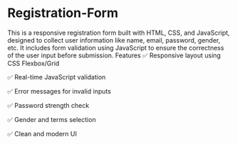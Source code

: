 # Registration-Form
This is a responsive registration form built with HTML, CSS, and JavaScript, designed to collect user information like name, email, password, gender, etc. It includes form validation using JavaScript to ensure the correctness of the user input before submission.
 Features
✅ Responsive layout using CSS Flexbox/Grid

✅ Real-time JavaScript validation

✅ Error messages for invalid inputs

✅ Password strength check 

✅ Gender and terms selection

✅ Clean and modern UI
